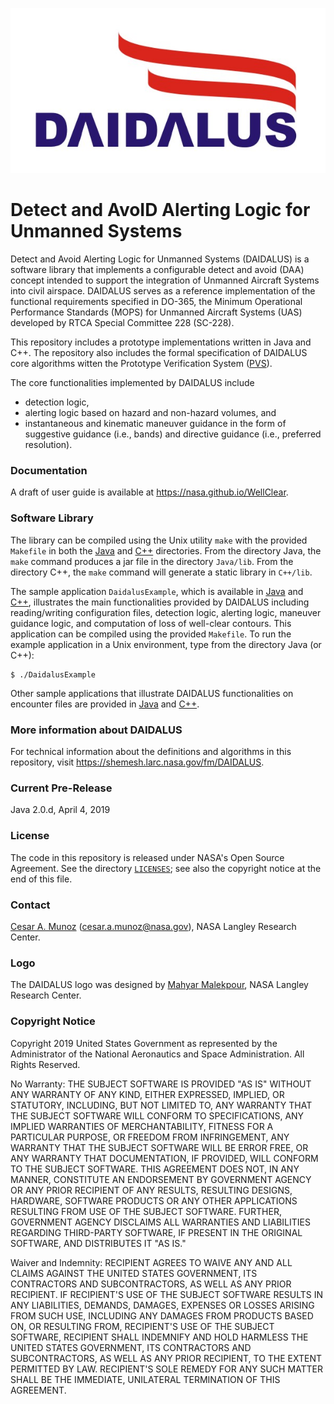 ![](docs/DAIDALUS.jpeg "")

Detect and AvoID Alerting Logic for Unmanned Systems
========

Detect and Avoid Alerting Logic for Unmanned Systems (DAIDALUS) is a
software library that implements a configurable detect and avoid (DAA)
concept intended to support the integration of Unmanned Aircraft
Systems into civil airspace.  DAIDALUS serves as a reference
implementation of the functional requirements specified in DO-365, the
Minimum Operational Performance Standards (MOPS) for Unmanned Aircraft
Systems (UAS) developed by RTCA Special Committee 228 (SC-228).

This repository includes a prototype
implementations written in Java and C++.  The repository also includes
the formal specification of DAIDALUS core algorithms witten the Prototype
Verification System ([PVS](http://pvs.csl.sri.com)).

The core functionalities implemented by DAIDALUS include

*  detection logic,
*  alerting logic based on hazard and non-hazard volumes, and
*  instantaneous and kinematic maneuver guidance in the form of
suggestive guidance (i.e., bands) and directive guidance (i.e.,
preferred resolution).

### Documentation

A draft of user guide is available at https://nasa.github.io/WellClear. 

### Software Library
The library can be compiled using the Unix utility `make` with the
provided `Makefile` in both the [Java](Java/Makefile) and
[C++](C++/Makefile) directories. From the directory Java,
the `make` command produces a jar file in the directory `Java/lib`.
From the directory C++, the `make` command will generate a static library
in `C++/lib`.

The sample application `DaidalusExample`, which is available in
[Java](Java/src/DaidalusExample.java) and
[C++](C++/src/DaidalusExample.cpp), illustrates the main
functionalities provided by DAIDALUS including reading/writing
configuration files, detection logic, alerting logic, maneuver
guidance logic, and computation of loss of well-clear contours.  This
application can be compiled using the provided `Makefile`.
To run the example application in a Unix environment, type from the
directory Java (or C++):

```
$ ./DaidalusExample
```

Other sample applications that illustrate DAIDALUS functionalities on
encounter files are provided in [Java](Java/README.md) and
[C++](C++/README.md).

### More information about DAIDALUS
For technical information about the definitions and algorithms in this
repository, visit https://shemesh.larc.nasa.gov/fm/DAIDALUS.

### Current Pre-Release

Java 2.0.d, April 4, 2019

### License

The code in this repository is released under NASA's Open Source
Agreement.  See the directory [`LICENSES`](LICENSES); see also the copyright notice at the end of this file. 

### Contact

[Cesar A. Munoz](http://shemesh.larc.nasa.gov/people/cam) (cesar.a.munoz@nasa.gov), NASA Langley Research Center.

### Logo

The DAIDALUS logo was designed by 
[Mahyar Malekpour](http://shemesh.larc.nasa.gov/people/mrm/publications.htm#ETC), NASA Langley Research Center.

### Copyright Notice

Copyright 2019 United States Government as represented by the Administrator of the National Aeronautics and Space Administration. All Rights Reserved.

No Warranty: THE SUBJECT SOFTWARE IS PROVIDED "AS IS" WITHOUT ANY WARRANTY OF ANY KIND, EITHER EXPRESSED, IMPLIED, OR STATUTORY, INCLUDING, BUT NOT LIMITED TO, ANY WARRANTY THAT THE SUBJECT SOFTWARE WILL CONFORM TO SPECIFICATIONS, ANY IMPLIED WARRANTIES OF MERCHANTABILITY, FITNESS FOR A PARTICULAR PURPOSE, OR FREEDOM FROM INFRINGEMENT, ANY WARRANTY THAT THE SUBJECT SOFTWARE WILL BE ERROR FREE, OR ANY WARRANTY THAT DOCUMENTATION, IF PROVIDED, WILL CONFORM TO THE SUBJECT SOFTWARE. THIS AGREEMENT DOES NOT, IN ANY MANNER, CONSTITUTE AN ENDORSEMENT BY GOVERNMENT AGENCY OR ANY PRIOR RECIPIENT OF ANY RESULTS, RESULTING DESIGNS, HARDWARE, SOFTWARE PRODUCTS OR ANY OTHER APPLICATIONS RESULTING FROM USE OF THE SUBJECT SOFTWARE.  FURTHER, GOVERNMENT AGENCY DISCLAIMS ALL WARRANTIES AND LIABILITIES REGARDING THIRD-PARTY SOFTWARE, IF PRESENT IN THE ORIGINAL SOFTWARE, AND DISTRIBUTES IT "AS IS."

Waiver and Indemnity: RECIPIENT AGREES TO WAIVE ANY AND ALL CLAIMS AGAINST THE UNITED STATES GOVERNMENT, ITS CONTRACTORS AND SUBCONTRACTORS, AS WELL AS ANY PRIOR RECIPIENT.  IF RECIPIENT'S USE OF THE SUBJECT SOFTWARE RESULTS IN ANY LIABILITIES, DEMANDS, DAMAGES, EXPENSES OR LOSSES ARISING FROM SUCH USE, INCLUDING ANY DAMAGES FROM PRODUCTS BASED ON, OR RESULTING FROM, RECIPIENT'S USE OF THE SUBJECT SOFTWARE, RECIPIENT SHALL INDEMNIFY AND HOLD HARMLESS THE UNITED STATES GOVERNMENT, ITS CONTRACTORS AND SUBCONTRACTORS, AS WELL AS ANY PRIOR RECIPIENT, TO THE EXTENT PERMITTED BY LAW.  RECIPIENT'S SOLE REMEDY FOR ANY SUCH MATTER SHALL BE THE IMMEDIATE, UNILATERAL TERMINATION OF THIS AGREEMENT.
